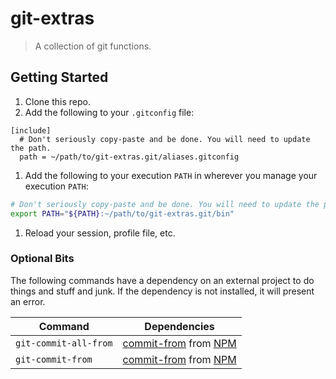 # git-extras

> A collection of git functions.

## Getting Started

1. Clone this repo.
1. Add the following to your `.gitconfig` file:
```git-config
[include]
  # Don't seriously copy-paste and be done. You will need to update the path.
  path = ~/path/to/git-extras.git/aliases.gitconfig
```
1. Add the following to your execution `PATH` in wherever you manage your execution `PATH`:
```bash
# Don't seriously copy-paste and be done. You will need to update the path.
export PATH="${PATH}:~/path/to/git-extras.git/bin"
```
1. Reload your session, profile file, etc.

### Optional Bits

The following commands have a dependency on an external project to do things and stuff and junk. If the dependency is not installed, it will present an error.

| Command | Dependencies |
|---|---|
| `git-commit-all-from` | [commit-from][] from [NPM][] |
| `git-commit-from` | [commit-from][] from [NPM][] |

[commit-from]: https://www.npmjs.com/package/commit-from
[NPM]: https://www.npmjs.com/
